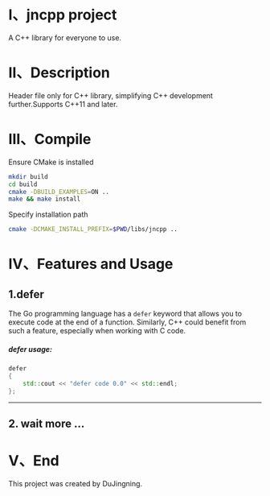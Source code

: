 # Ⅰ、jncpp project
A C++ library for everyone to use.

# Ⅱ、Description
Header file only for C++ library, simplifying C++ development further.Supports C++11 and later.

# Ⅲ、Compile
Ensure CMake is installed
```bash
mkdir build
cd build
cmake -DBUILD_EXAMPLES=ON ..
make && make install
```
Specify installation path
```bash
cmake -DCMAKE_INSTALL_PREFIX=$PWD/libs/jncpp ..
```

# Ⅳ、Features and Usage

## 1.defer
The Go programming language has a `defer` keyword that allows you to execute code at the end of a function. Similarly, C++ could benefit from such a feature, especially when working with C code.
##### defer usage:
```cpp
defer
{
    std::cout << "defer code 0.0" << std::endl;
};
```

---
## 2. wait more ...


# Ⅴ、End
This project was created by DuJingning.